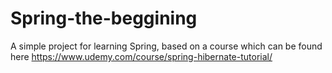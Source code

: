 # Spring-the-beggining

A simple project for learning Spring, based on a course which can be found here https://www.udemy.com/course/spring-hibernate-tutorial/